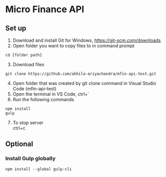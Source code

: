 # Micro Finance API
## Set up
1. Download and install Git for Windows, https://git-scm.com/downloads
2. Open folder you want to copy files to in command prompt
```
cd [folder path]
```
3. Download files
```
git clone https://github.com/akhila-ariyachandra/mfin-api-test.git
```
4. Open folder that was created by git clone command in Visual Studio Code (mfin-api-test)
5. Open the terminal in VS Code, ctrl+`
6. Run the following commands
```
npm install
gulp
```
7. To stop server <br>
ctrl+c

## Optional
### Install Gulp globally
```
npm install --global gulp-cli
```